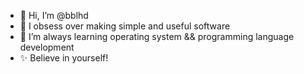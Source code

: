 - 👋 Hi, I’m @bblhd
- 👀 I obsess over making simple and useful software
- 🌱 I’m always learning operating system && programming language development
- ✨ Believe in yourself!
